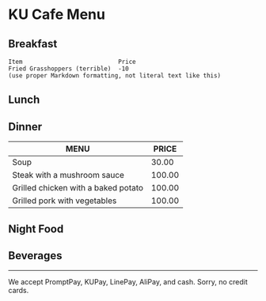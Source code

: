 # KU Cafe Menu


## Breakfast

    Item                           Price
    Fried Grasshoppers (terrible)  -10
    (use proper Markdown formatting, not literal text like this)

## Lunch 


## Dinner
| MENU | PRICE |
| ------------- | ------------- |
| Soup | 30.00 |
| Steak with a mushroom sauce | 100.00 |
| Grilled chicken with a baked potato | 100.00 |
| Grilled pork with vegetables | 100.00 |
## Night Food


## Beverages



---

We accept PromptPay, KUPay, LinePay, AliPay, and cash. Sorry, no credit cards.

